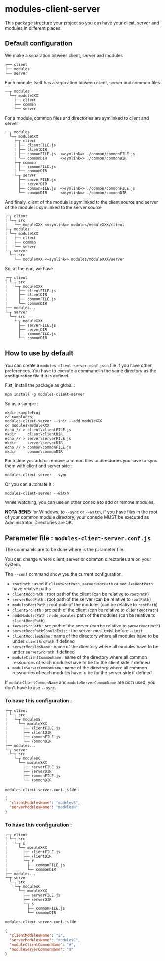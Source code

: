 # modules-client-server

This package structure your project so you can have your client, server and modules in different places.

## Default configuration

We make a separation bitween client, server and modules
```
┌── client
├── modules
└── server
```

Each module itself has a separation bitween client, server and common files
```
──┬ modules
  └─┬ moduleXXX
    ├── client
    ├── common
    └── server
```

For a module, common files and directories are symlinked to client and server
```
──┬ modules
  └─┬ moduleXXX
    ├─┬ client
    | ├── clientFILE.js
    | ├── clientDIR
    | ├── commonFILE.js  <=symlink=> ./common/commonFILE.js
    | └── commonDIR      <=symlink=> ./common/commonDIR
    ├─┬ common
    | ├── commonFILE.js
    | └── commonDIR
    └─┬ server
      ├── serverFILE.js
      ├── serverDIR
      ├── commonFILE.js  <=symlink=> ./common/commonFILE.js
      └── commonDIR      <=symlink=> ./common/commonDIR
```

And finaly, client of the module is symlinked to the client source and server of the module is symlinked to the server source
```
┌─┬ client
| └─┬ src
|   └── moduleXXX <=symlink=> modules/moduleXXX/client
├─┬ modules
| └─┬ moduleXXX
|   ├── client
|   ├── common
|   └── server
└─┬ server
  └─┬ src
    └── moduleXXX <=symlink=> modules/moduleXXX/server
```

So, at the end, we have
```
┌─┬ client
| └─┬ src
|   └─┬ moduleXXX
|     ├── clientFILE.js
|     ├── clientDIR
|     ├── commonFILE.js
|     └── commonDIR
├── modules...
└─┬ server
  └─┬ src
    └─┬ moduleXXX
      ├── serverFILE.js
      ├── serverDIR
      ├── commonFILE.js
      └── commonDIR
```

## How to use by default

You can create a `modules-client-server.conf.json` file if you have other preferences. You have to execute a command in the same directory as the configuration file if it is defined.

Fist, install the package as global :
```
npm install -g modules-client-server
```

So as a sample :
```
mkdir sampleProj
cd sampleProj
modules-client-server --init --add moduleXXX
cd modules\moduleXXX
echo // > client\clientFILE.js
mkdir     client\clientDIR
echo // > server\serverFILE.js
mkdir     server\serverDIR
echo // > common\commonFILE.js
mkdir     common\commonDIR
```

Each time you add or remove common files or directories you have to sync them with client and server side :

```
modules-client-server --sync
```

Or you can automate it :
```
modules-client-server --watch
```
While watching, you can use an other console to add or remove modules.

**NOTA BENE:** for Windows, to `--sync` or `--watch`, if you have files in the root of your common module directory, your console MUST be executed as Administrator. Directories are OK.

## Parameter file : `modules-client-server.conf.js`

The commands are to be done where is the parameter file.

You can change where client, server or common directories are on your system.

The `--conf` command show you the current configuration.

- `rootPath` : used if `clientRootPath`, `serverRootPath` or `modulesRootPath` have relative paths
- `clientRootPath`  : root path of the client (can be relative to `rootPath`)
- `serverRootPath`  : root path of the server (can be relative to `rootPath`)
- `modulesRootPath` : root path of the modules (can be relative to `rootPath`)
- `clientSrcPath`   : src path of the client (can be relative to `clientRootPath`)
- `nodeModulesPath` : `node_modules` path of the modules (can be relative to `clientRootPath`)
- `serverSrcPath`   : src path of the server (can be relative to `serverRootPath`)
- `serverRootPathShouldExist` : the server must exist before `--init`
- `clientModulesName` : name of the directory where all modules have to be under `clientSrcPath` if defined
- `serverModulesName` : name of the directory where all modules have to be under `serverSrcPath` if defined
- `moduleClientCommonName` : name of the directory where all common ressources of each modules have to be for the client side if defined
- `moduleServerCommonName` : name of the directory where all common ressources of each modules have to be for the server side if defined

If `moduleClientCommonName` and `moduleServerCommonName` are both used, you don't have to use `--sync`.

### To have this configuration :
```
┌─┬ client
| └─┬ src
|   └─┬ modulesS
|     └─┬ moduleXXX
|       ├── clientFILE.js
|       ├── clientDIR
|       ├── commonFILE.js
|       └── commonDIR
├── modules...
└─┬ server
  └─┬ src
    └─┬ modulesC
      └─┬ moduleXXX
        ├── serverFILE.js
        ├── serverDIR
        ├── commonFILE.js
        └── commonDIR
```
`modules-client-server.conf.js` file :
```json
{
  "clientModulesName": "modulesS",
  "serverModulesName": "modulesN"
}
```

### To have this configuration :
```
┌─┬ client
| └─┬ src
|   └─┬ £
|     └─┬ moduleXXX
|       ├── clientFILE.js
|       ├── clientDIR
|       └─┬ #
|         ├── commonFILE.js
|         └── commonDIR
├── modules...
└─┬ server
  └─┬ src
    └─┬ modulesC
      └─┬ moduleXXX
        ├── serverFILE.js
        ├── serverDIR
        └─┬ $
          ├── commonFILE.js
          └── commonDIR
```
`modules-client-server.conf.js` file :
```json
{
  "clientModulesName": "£",
  "serverModulesName": "modulesC",
  "moduleClientCommonName": "#",
  "moduleServerCommonName": "$"
}
```
